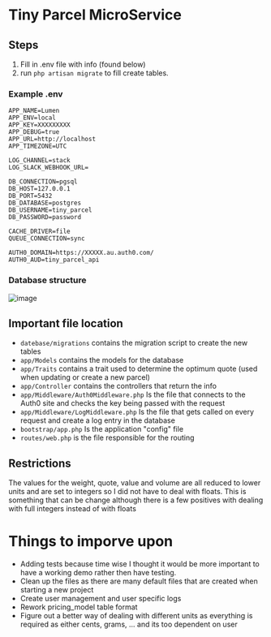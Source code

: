 # Tiny Parcel MicroService

## Steps
1. Fill in .env file with info (found below)
2. run `php artisan migrate` to fill create tables.

### Example .env
```
APP_NAME=Lumen
APP_ENV=local
APP_KEY=XXXXXXXXX
APP_DEBUG=true
APP_URL=http://localhost
APP_TIMEZONE=UTC

LOG_CHANNEL=stack
LOG_SLACK_WEBHOOK_URL=

DB_CONNECTION=pgsql
DB_HOST=127.0.0.1
DB_PORT=5432
DB_DATABASE=postgres
DB_USERNAME=tiny_parcel
DB_PASSWORD=password

CACHE_DRIVER=file
QUEUE_CONNECTION=sync

AUTH0_DOMAIN=https://XXXXX.au.auth0.com/
AUTH0_AUD=tiny_parcel_api
```

### Database structure
![image](https://user-images.githubusercontent.com/7591134/122939540-4b856f80-d3a6-11eb-864e-a3aad8ee5805.png)

## Important file location
* `datebase/migrations` contains the migration script to create the new tables
* `app/Models` contains the models for the database
* `app/Traits` contains a trait used to determine the optimum quote (used when updating or create a new parcel)
* `app/Controller` contains the controllers that return the info
* `app/Middleware/Auth0Middleware.php` Is the file that connects to the Auth0 site and checks the key being passed with the request
* `app/Middleware/LogMiddleware.php` Is the file that gets called on every request and create a log entry in the database
* `bootstrap/app.php` Is the application "config" file
* `routes/web.php` is the file responsible for the routing

## Restrictions
The values for the weight, quote, value and volume are all reduced to lower units and are set to integers so I did not have to deal with floats. This is something that can be change although there is a few positives with dealing with full integers instead of with floats

# Things to imporve upon
* Adding tests because time wise I thought it would be more important to have a working demo rather then have testing.
* Clean up the files as there are many default files that are created  when starting a new project
* Create user management and user specific logs
* Rework pricing_model table format
* Figure out a better way of dealing with different units as everything is required as either cents, grams, ... and its too dependent on user
